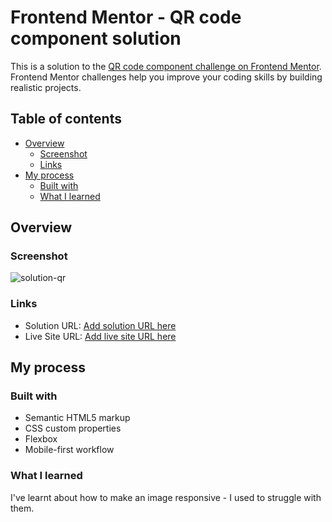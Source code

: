 # Frontend Mentor - QR code component solution

This is a solution to the [QR code component challenge on Frontend Mentor](https://www.frontendmentor.io/challenges/qr-code-component-iux_sIO_H). Frontend Mentor challenges help you improve your coding skills by building realistic projects. 

## Table of contents

- [Overview](#overview)
  - [Screenshot](#screenshot)
  - [Links](#links)
- [My process](#my-process)
  - [Built with](#built-with)
  - [What I learned](#what-i-learned)

## Overview

### Screenshot

![solution-qr](https://github.com/vladimir-semeryuk/fm-qr/assets/61349633/8dece33f-7ac3-418c-bd59-96294d4374a5)


### Links

- Solution URL: [Add solution URL here](https://your-solution-url.com)
- Live Site URL: [Add live site URL here](https://vladimir-semeryuk.github.io/fm-qr/)

## My process

### Built with

- Semantic HTML5 markup
- CSS custom properties
- Flexbox
- Mobile-first workflow

### What I learned

I've learnt about how to make an image responsive - I used to struggle with them.
